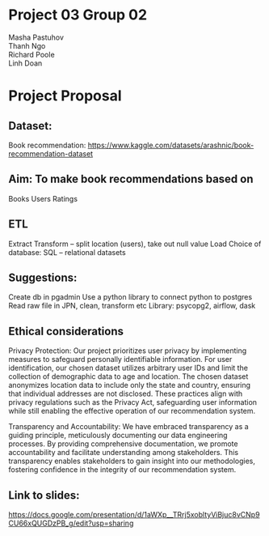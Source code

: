 # Project 03 Group 02

Masha Pastuhov  
Thanh Ngo  
Richard Poole  
Linh Doan  


# Project Proposal
## Dataset:
Book recommendation: https://www.kaggle.com/datasets/arashnic/book-recommendation-dataset
## Aim: To make book recommendations based on
Books
Users
Ratings

## ETL
Extract
Transform – split location (users), take out null value
Load
Choice of database: SQL – relational datasets


## Suggestions:
Create db in pgadmin
Use a python library to connect python to postgres
Read raw file in JPN, clean, transform etc
Library: psycopg2, airflow, dask

## Ethical considerations
Privacy Protection: Our project prioritizes user privacy by implementing measures to safeguard personally identifiable information. For user identification, our chosen dataset utilizes arbitrary user IDs and limit the collection of demographic data to age and location. The chosen dataset anonymizes location data to include only the state and country, ensuring that individual addresses are not disclosed. These practices align with privacy regulations such as the Privacy Act, safeguarding user information while still enabling the effective operation of our recommendation system.
   
Transparency and Accountability: We have embraced transparency as a guiding principle, meticulously documenting our data engineering processes. By providing comprehensive documentation, we promote accountability and facilitate understanding among stakeholders. This transparency enables stakeholders to gain insight into our methodologies, fostering confidence in the integrity of our recommendation system.

## Link to slides: 
https://docs.google.com/presentation/d/1aWXp__TRrj5xobltyViBjuc8vCNp9CU66xQUGDzPB_g/edit?usp=sharing
